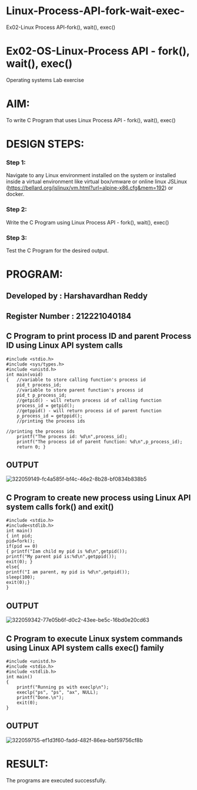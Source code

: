 # Linux-Process-API-fork-wait-exec-
Ex02-Linux Process API-fork(), wait(), exec()
# Ex02-OS-Linux-Process API - fork(), wait(), exec()
Operating systems Lab exercise


# AIM:
To write C Program that uses Linux Process API - fork(), wait(), exec()

# DESIGN STEPS:

### Step 1:

Navigate to any Linux environment installed on the system or installed inside a virtual environment like virtual box/vmware or online linux JSLinux (https://bellard.org/jslinux/vm.html?url=alpine-x86.cfg&mem=192) or docker.

### Step 2:

Write the C Program using Linux Process API - fork(), wait(), exec()

### Step 3:

Test the C Program for the desired output. 

# PROGRAM:

## Developed by : Harshavardhan Reddy
## Register Number : 212221040184

## C Program to print process ID and parent Process ID using Linux API system calls
~~~
#include <stdio.h>
#include <sys/types.h>
#include <unistd.h>
int main(void)
{	//variable to store calling function's process id
	pid_t process_id;
	//variable to store parent function's process id
	pid_t p_process_id;
	//getpid() - will return process id of calling function
	process_id = getpid();
	//getppid() - will return process id of parent function
	p_process_id = getppid();
	//printing the process ids

//printing the process ids
	printf("The process id: %d\n",process_id);
	printf("The process id of parent function: %d\n",p_process_id);
	return 0; }
~~~

## OUTPUT
![322059149-fc4a585f-bf4c-46e2-8b28-bf0834b838b5](https://github.com/04Varsha/Linux-Process-API-fork-wait-exec/assets/149035374/277a5ef9-b0c2-4e5b-ad59-4a415db2c31c)

## C Program to create new process using Linux API system calls fork() and exit()
~~~
#include <stdio.h>
#include<stdlib.h>
int main()
{ int pid; 
pid=fork(); 
if(pid == 0) 
{ printf("Iam child my pid is %d\n",getpid()); 
printf("My parent pid is:%d\n",getppid()); 
exit(0); } 
else{ 
printf("I am parent, my pid is %d\n",getpid()); 
sleep(100); 
exit(0);} 
}
~~~

## OUTPUT

![322059342-77e05b6f-d0c2-43ee-be5c-16bd0e20cd63](https://github.com/04Varsha/Linux-Process-API-fork-wait-exec/assets/149035374/88cf0f5e-c8fc-4341-b71a-c87c6979fdf1)

## C Program to execute Linux system commands using Linux API system calls exec() family
~~~
#include <unistd.h>
#include <stdio.h>
#include <stdlib.h>
int main()
{
	printf("Running ps with execlp\n");
	execlp("ps", "ps", "ax", NULL);
	printf("Done.\n");
	exit(0);
}
~~~

## OUTPUT

![322059755-ef1d3f60-fadd-482f-86ea-bbf59756cf8b](https://github.com/04Varsha/Linux-Process-API-fork-wait-exec/assets/149035374/1842c773-69d6-4a4d-9e90-fd5f92813952)

# RESULT:
The programs are executed successfully.
